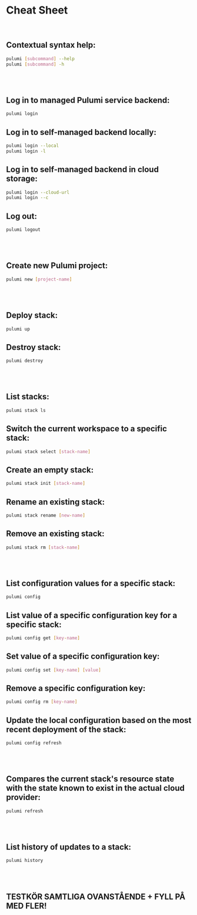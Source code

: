 # Cheat Sheet

<br>

## Contextual syntax help:
```bash
pulumi [subcommand] --help
pulumi [subcommand] -h
```

<br><br>

## Log in to managed Pulumi service backend:
```bash
pulumi login
```

## Log in to self-managed backend locally:
```bash
pulumi login --local
pulumi login -l
```

## Log in to self-managed backend in cloud storage:
```bash
pulumi login --cloud-url
pulumi login --c
```

## Log out:
```bash
pulumi logout
```

<br><br>

## Create new Pulumi project:
```bash
pulumi new [project-name]
```

<br><br>

## Deploy stack:
```bash
pulumi up
```

## Destroy stack:
```bash
pulumi destroy
```

<br><br>

## List stacks:
```bash
pulumi stack ls
```

## Switch the current workspace to a specific stack:
```bash
pulumi stack select [stack-name]
```

## Create an empty stack:
```bash
pulumi stack init [stack-name]
```

## Rename an existing stack:
```bash
pulumi stack rename [new-name]
```

## Remove an existing stack:
```bash
pulumi stack rm [stack-name]
```

<br><br>

## List configuration values for a specific stack:
```bash
pulumi config
```

## List value of a specific configuration key for a specific stack:
```bash
pulumi config get [key-name]
```

## Set value of a specific configuration key:
```bash
pulumi config set [key-name] [value]
```

## Remove a specific configuration key:
```bash
pulumi config rm [key-name]
```

## Update the local configuration based on the most recent deployment of the stack:
```bash
pulumi config refresh
```

<br><br>

## Compares the current stack's resource state with the state known to exist in the actual cloud provider:
```bash
pulumi refresh
```

<br><br>

## List history of updates to a stack:
```bash
pulumi history
```

<br><br>

## TESTKÖR SAMTLIGA OVANSTÅENDE + FYLL PÅ MED FLER!